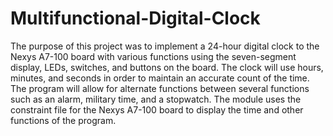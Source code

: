 # Multifunctional-Digital-Clock
The purpose of this project was to implement a 24-hour digital clock to the Nexys A7-100 board with various functions using the seven-segment display, LEDs, switches, and buttons on the board. The clock will use hours, minutes, and seconds in order to maintain an accurate count of the time. The program will allow for alternate functions between several functions such as an alarm, military time, and a stopwatch. The module uses the constraint file for the Nexys A7-100 board to display the time and other functions of the program. 
